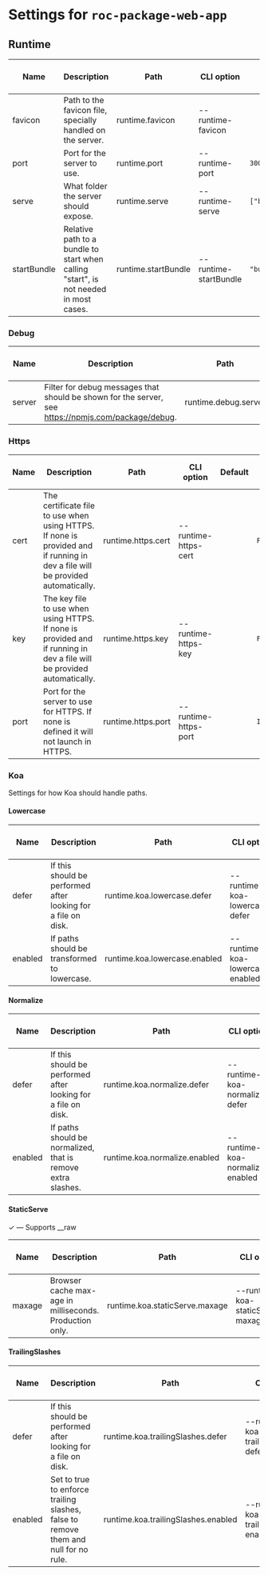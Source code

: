 # Settings for `roc-package-web-app`

## Runtime

| Name        | Description                                                                                                                    | Path                                | CLI option                            | Default                 | Type                         | Required | Can be empty | Extensions                            |
| ----------- | ------------------------------------------------------------------------------------------------------------------------------ | ----------------------------------- | ------------------------------------- | ----------------------- | ---------------------------- | -------- | ------------ | ------------------------------------- |
| favicon     | Path to the favicon file, specially handled on the server.                                                                     | runtime.favicon                     | --runtime-favicon                     |                         | `String`                     | No       | No           | roc-package-web-app                   |
| port        | Port for the server to use.                                                                                                    | runtime.port                        | --runtime-port                        | `3000`                  | `Integer`                    | Yes      | No           | roc-package-web-app                   |
| serve       | What folder the server should expose.                                                                                          | runtime.serve                       | --runtime-serve                       | `["build/client"]`      | `Filepath / Array(Filepath)` | No       |              | roc-package-web-app                   |
| startBundle | Relative path to a bundle to start when calling &quot;start&quot;, is not needed in most cases.                                | runtime.startBundle                 | --runtime-startBundle                 | `"build/server/app.js"` | `Filepath`                   | No       | No           | roc-plugin-start, roc-package-web-app |

### Debug

| Name        | Description                                                                                                                    | Path                                | CLI option                            | Default                 | Type                         | Required | Can be empty | Extensions                            |
| ----------- | ------------------------------------------------------------------------------------------------------------------------------ | ----------------------------------- | ------------------------------------- | ----------------------- | ---------------------------- | -------- | ------------ | ------------------------------------- |
| server      | Filter for debug messages that should be shown for the server, see https://npmjs.com/package/debug.                            | runtime.debug.server                | --runtime-debug-server                | `"roc:*"`               | `String`                     | No       | Yes          | roc-package-web-app                   |

### Https

| Name        | Description                                                                                                                    | Path                                | CLI option                            | Default                 | Type                         | Required | Can be empty | Extensions                            |
| ----------- | ------------------------------------------------------------------------------------------------------------------------------ | ----------------------------------- | ------------------------------------- | ----------------------- | ---------------------------- | -------- | ------------ | ------------------------------------- |
| cert        | The certificate file to use when using HTTPS. If none is provided and if running in dev a file will be provided automatically. | runtime.https.cert                  | --runtime-https-cert                  |                         | `Filepath`                   | No       | No           | roc-package-web-app                   |
| key         | The key file to use when using HTTPS. If none is provided and if running in dev a file will be provided automatically.         | runtime.https.key                   | --runtime-https-key                   |                         | `Filepath`                   | No       | No           | roc-package-web-app                   |
| port        | Port for the server to use for HTTPS. If none is defined it will not launch in HTTPS.                                          | runtime.https.port                  | --runtime-https-port                  |                         | `Integer`                    | No       | No           | roc-package-web-app                   |

### Koa
Settings for how Koa should handle paths.


#### Lowercase

| Name        | Description                                                                                                                    | Path                                | CLI option                            | Default                 | Type                         | Required | Can be empty | Extensions                            |
| ----------- | ------------------------------------------------------------------------------------------------------------------------------ | ----------------------------------- | ------------------------------------- | ----------------------- | ---------------------------- | -------- | ------------ | ------------------------------------- |
| defer       | If this should be performed after looking for a file on disk.                                                                  | runtime.koa.lowercase.defer         | --runtime-koa-lowercase-defer         | `true`                  | `Boolean`                    | Yes      |              | roc-package-web-app                   |
| enabled     | If paths should be transformed to lowercase.                                                                                   | runtime.koa.lowercase.enabled       | --runtime-koa-lowercase-enabled       | `true`                  | `Boolean`                    | Yes      |              | roc-package-web-app                   |

#### Normalize

| Name        | Description                                                                                                                    | Path                                | CLI option                            | Default                 | Type                         | Required | Can be empty | Extensions                            |
| ----------- | ------------------------------------------------------------------------------------------------------------------------------ | ----------------------------------- | ------------------------------------- | ----------------------- | ---------------------------- | -------- | ------------ | ------------------------------------- |
| defer       | If this should be performed after looking for a file on disk.                                                                  | runtime.koa.normalize.defer         | --runtime-koa-normalize-defer         | `false`                 | `Boolean`                    | Yes      |              | roc-package-web-app                   |
| enabled     | If paths should be normalized, that is remove extra slashes.                                                                   | runtime.koa.normalize.enabled       | --runtime-koa-normalize-enabled       | `true`                  | `Boolean`                    | Yes      |              | roc-package-web-app                   |

#### StaticServe

✓ ― Supports __raw

| Name        | Description                                                                                                                    | Path                                | CLI option                            | Default                 | Type                         | Required | Can be empty | Extensions                            |
| ----------- | ------------------------------------------------------------------------------------------------------------------------------ | ----------------------------------- | ------------------------------------- | ----------------------- | ---------------------------- | -------- | ------------ | ------------------------------------- |
| maxage      | Browser cache max-age in milliseconds. Production only.                                                                        | runtime.koa.staticServe.maxage      | --runtime-koa-staticServe-maxage      | `60000`                 | `Integer`                    | Yes      |              | roc-package-web-app                   |

#### TrailingSlashes

| Name        | Description                                                                                                                    | Path                                | CLI option                            | Default                 | Type                         | Required | Can be empty | Extensions                            |
| ----------- | ------------------------------------------------------------------------------------------------------------------------------ | ----------------------------------- | ------------------------------------- | ----------------------- | ---------------------------- | -------- | ------------ | ------------------------------------- |
| defer       | If this should be performed after looking for a file on disk.                                                                  | runtime.koa.trailingSlashes.defer   | --runtime-koa-trailingSlashes-defer   | `true`                  | `Boolean`                    | Yes      |              | roc-package-web-app                   |
| enabled     | Set to true to enforce trailing slashes, false to remove them and null for no rule.                                            | runtime.koa.trailingSlashes.enabled | --runtime-koa-trailingSlashes-enabled | `true`                  | `Boolean`                    | Yes      |              | roc-package-web-app                   |
